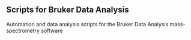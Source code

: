 ## Scripts for Bruker Data Analysis

Automation and data analysis scripts for the Bruker Data Analysis mass-spectrometry software
